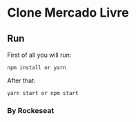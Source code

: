# Clone Mercado Livre

## Run

First of all you will run:


  ``
    npm install
    or
    yarn
  ``

After that:

  ``
    yarn start or npm start
  ``

### By Rockeseat
